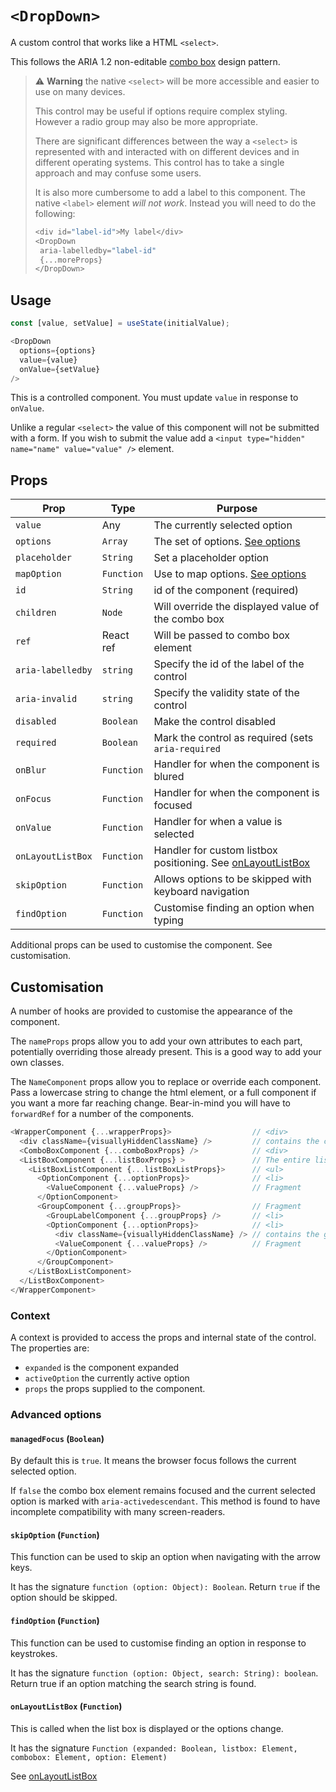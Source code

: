 # `<DropDown>`

A custom control that works like a HTML `<select>`.

This follows the ARIA 1.2 non-editable [combo box](https://w3c.github.io/aria-practices/#combobox)
design pattern.

> :warning: **Warning** the native `<select>` will be more accessible and easier to use on many devices.
>
> This control may be useful if options require complex styling.  However a radio group may also be more appropriate.
>
> There are significant differences between the way a `<select>` is represented with and interacted with
> on different devices and in different operating systems.  This control has to take a single approach and
> may confuse some users.
>
> It is also more cumbersome to add a label to this component.  The native `<label>` element _will not work_.
> Instead you will need to do the following:
>
> ```js
> <div id="label-id">My label</div>
> <DropDown
>  aria-labelledby="label-id"
>  {...moreProps}
> </DropDown>
> ```

## Usage

```js
const [value, setValue] = useState(initialValue);

<DropDown
  options={options}
  value={value}
  onValue={setValue}
/>
```

This is a controlled component.  You must update `value` in response to `onValue`.

Unlike a regular `<select>` the value of this component will not be submitted with a form.
If you wish to submit the value add a `<input type="hidden" name="name" value="value" />` element.

## Props

| Prop              | Type       | Purpose                                                          |
| ----              | ----       | ----                                                             |
| `value`           | Any        | The currently selected option                                    |
| `options`         | `Array`    | The set of options. [See options][1]                             |
| `placeholder`     | `String`   | Set a placeholder option                                         |
| `mapOption`       | `Function` | Use to map options. [See options][1]                             |
| `id`              | `String`   | id of the component (required)                                   |
| `children`        | `Node`     | Will override the displayed value of the combo box               |
| `ref`             | React ref  | Will be passed to combo box element                              |
| `aria-labelledby` | `string`   | Specify the id of the label of the control                       |
| `aria-invalid`    | `string`   | Specify the validity state of the control                        |
| `disabled`        | `Boolean`  | Make the control disabled                                        |
| `required`        | `Boolean`  | Mark the control as required (sets `aria-required`               |
| `onBlur`          | `Function` | Handler for when the component is blured                         |
| `onFocus`         | `Function` | Handler for when the component is focused                        |
| `onValue`         | `Function` | Handler for when a value is selected                             |
| `onLayoutListBox` | `Function` | Handler for custom listbox positioning. See [onLayoutListBox][2] |
| `skipOption`      | `Function` | Allows options to be skipped with keyboard navigation            |
| `findOption`      | `Function` | Customise finding an option when typing                          |

Additional props can be used to customise the component.  See customisation.

## Customisation

A number of hooks are provided to customise the appearance of the component.

The `nameProps` props allow you to add your own attributes to each part, potentially overriding those already present.
This is a good way to add your own classes.

The `NameComponent` props allow you to replace or override each component.  Pass a lowercase string to change
the html element, or a full component if you want a more far reaching change.  Bear-in-mind you will have to
`forwardRef` for a number of the components.

```js
<WrapperComponent {...wrapperProps}>                  // <div>
  <div className={visuallyHiddenClassName} />         // contains the current value for screen readers
  <ComboBoxComponent {...comboBoxProps} />            // <div>
  <ListBoxComponent {...listBoxProps} >               // The entire listbox implementation
    <ListBoxListComponent {...listBoxListProps}>      // <ul>
      <OptionComponent {...optionProps}>              // <li>
        <ValueComponent {...valueProps} />            // Fragment
      </OptionComponent>
      <GroupComponent {...groupProps}>                // Fragment
        <GroupLabelComponent {...groupProps} />       // <li>
        <OptionComponent {...optionProps}>            // <li>
          <div className={visuallyHiddenClassName} /> // contains the group name for screen readers
          <ValueComponent {...valueProps} />          // Fragment
        </OptionComponent>
      </GroupComponent>
    </ListBoxListComponent>
  </ListBoxComponent>
</WrapperComponent>
```

### Context

A context is provided to access the props and internal state of the control.  The properties are:

- `expanded` is the component expanded
- `activeOption` the currently active option
- `props` the props supplied to the component.

### Advanced options

#### `managedFocus` (`Boolean`)

By default this is `true`.  It means the browser focus follows the current selected option.

If `false` the combo box element remains focused and the current selected option is
marked with `aria-activedescendant`.  This method is found to have incomplete compatibility
with many screen-readers.

#### `skipOption` (`Function`)

This function can be used to skip an option when navigating with the arrow keys.

It has the signature `function (option: Object): Boolean`.  Return `true` if the option should be skipped.

#### `findOption` (`Function`)

This function can be used to customise finding an option in response to keystrokes.

It has the signature `function (option: Object, search: String): boolean`.
Return true if an option matching the search string is found.

#### `onLayoutListBox` (`Function`)

This is called when the list box is displayed or the options change.

It has the signature `Function (expanded: Boolean, listbox: Element, combobox: Element, option: Element)`

See [onLayoutListBox][2]

[1]: options.md
[2]: on_layout_list_box.md
